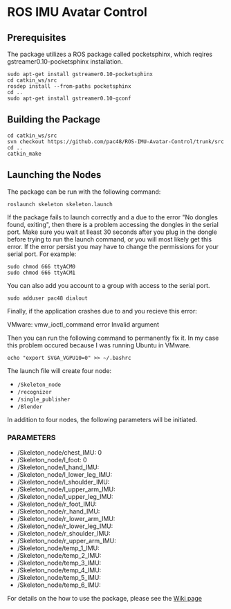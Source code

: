 # ROS IMU Avatar Control


## Prerequisites

The package utilizes a ROS package called pocketsphinx, which reqires gstreamer0.10-pocketsphinx installation. 

```
sudo apt-get install gstreamer0.10-pocketsphinx
cd catkin_ws/src
rosdep install --from-paths pocketsphinx
cd ..
sudo apt-get install gstreamer0.10-gconf
```

## Building the Package

```
cd catkin_ws/src
svn checkout https://github.com/pac48/ROS-IMU-Avatar-Control/trunk/src
cd ..
catkin_make
```

## Launching the Nodes

The package can be run with the following command:

```
roslaunch skeleton skeleton.launch
```

If the package fails to launch correctly and a due to the error "No dongles found, exiting", then there is a problem accessing the dongles in the serial port. 
Make sure you wait at lleast 30 seconds after you plug in the dongle before trying to run the launch command, or you will most likely get this error. If the error persist you
may have to change the permissions for your serial port. For example:

```
sudo chmod 666 ttyACM0
sudo chmod 666 ttyACM1
```

You can also add you account to a group with access to the serial port. 

```
sudo adduser pac48 dialout
```
Finally, if the application crashes due to and you recieve this error:

VMware: vmw_ioctl_command error Invalid argument

Then you can run the following command to permanently fix it. In my case this problem occured because I was running Ubuntu in VMware.

```
echo "export SVGA_VGPU10=0" >> ~/.bashrc
```

The launch file will create four node:

* `/Skeleton_node`
* `/recognizer` 
* `/single_publisher` 
* `/Blender`   

In addition to four nodes, the following parameters will be initiated.

### PARAMETERS

 * /Skeleton_node/chest_IMU: 0
 * /Skeleton_node/l_foot: 0
 * /Skeleton_node/l_hand_IMU: 
 * /Skeleton_node/l_lower_leg_IMU: 
 * /Skeleton_node/l_shoulder_IMU: 
 * /Skeleton_node/l_upper_arm_IMU: 
 * /Skeleton_node/l_upper_leg_IMU: 
 * /Skeleton_node/r_foot_IMU: 
 * /Skeleton_node/r_hand_IMU: 
 * /Skeleton_node/r_lower_arm_IMU: 
 * /Skeleton_node/r_lower_leg_IMU: 
 * /Skeleton_node/r_shoulder_IMU: 
 * /Skeleton_node/r_upper_arm_IMU: 
 * /Skeleton_node/temp_1_IMU: 
 * /Skeleton_node/temp_2_IMU: 
 * /Skeleton_node/temp_3_IMU: 
 * /Skeleton_node/temp_4_IMU: 
 * /Skeleton_node/temp_5_IMU: 
 * /Skeleton_node/temp_6_IMU: 

For details on the how to use the package, please see the [Wiki page](https://github.com/pac48/ROS-IMU-Avatar-Control/wiki)